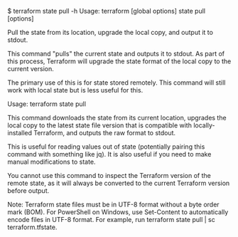 $ terraform state pull -h
Usage: terraform [global options] state pull [options]

  Pull the state from its location, upgrade the local copy, and output it
  to stdout.

  This command "pulls" the current state and outputs it to stdout.
  As part of this process, Terraform will upgrade the state format of the
  local copy to the current version.

  The primary use of this is for state stored remotely. This command
  will still work with local state but is less useful for this.
  
  
  Usage: terraform state pull

This command downloads the state from its current location, upgrades the local copy to the latest state file version that is compatible with locally-installed Terraform, and outputs the raw format to stdout.

This is useful for reading values out of state (potentially pairing this command with something like jq). It is also useful if you need to make manual modifications to state.

You cannot use this command to inspect the Terraform version of the remote state, as it will always be converted to the current Terraform version before output.

Note: Terraform state files must be in UTF-8 format without a byte order mark (BOM). For PowerShell on Windows, use Set-Content to automatically encode files in UTF-8 format. For example, run terraform state pull | sc terraform.tfstate.
